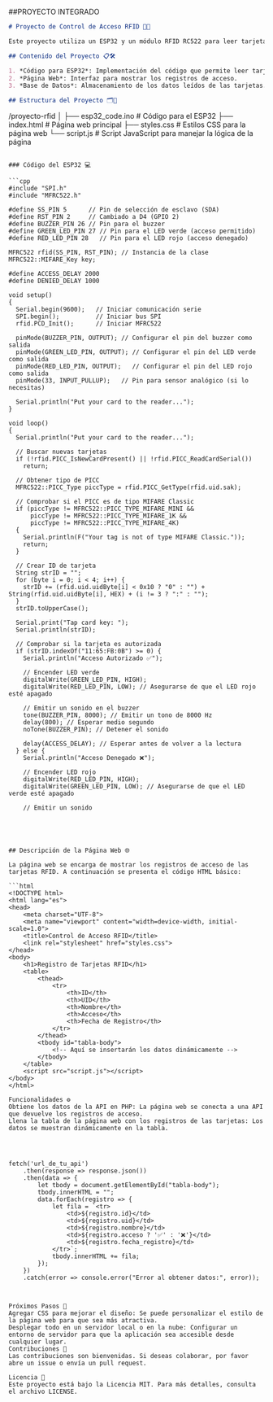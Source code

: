##PROYECTO INTEGRADO

```markdown
# Proyecto de Control de Acceso RFID 🔑✨

Este proyecto utiliza un ESP32 y un módulo RFID RC522 para leer tarjetas RFID y enviar los datos a una base de datos. Además, se incluye una página web para mostrar los accesos y gestionar los registros.

## Contenido del Proyecto 📋🛠️

1. *Código para ESP32*: Implementación del código que permite leer tarjetas RFID.
2. *Página Web*: Interfaz para mostrar los registros de acceso.
3. *Base de Datos*: Almacenamiento de los datos leídos de las tarjetas.

## Estructura del Proyecto 🗂️📂

```
/proyecto-rfid
│
├── esp32_code.ino          # Código para el ESP32
├── index.html              # Página web principal
├── styles.css              # Estilos CSS para la página web
└── script.js               # Script JavaScript para manejar la lógica de la página
```

### Código del ESP32 💻

```cpp
#include "SPI.h"
#include "MFRC522.h"

#define SS_PIN 5      // Pin de selección de esclavo (SDA)
#define RST_PIN 2     // Cambiado a D4 (GPIO 2)
#define BUZZER_PIN 26 // Pin para el buzzer
#define GREEN_LED_PIN 27 // Pin para el LED verde (acceso permitido)
#define RED_LED_PIN 28   // Pin para el LED rojo (acceso denegado)

MFRC522 rfid(SS_PIN, RST_PIN); // Instancia de la clase
MFRC522::MIFARE_Key key;

#define ACCESS_DELAY 2000
#define DENIED_DELAY 1000

void setup() 
{
  Serial.begin(9600);   // Iniciar comunicación serie
  SPI.begin();          // Iniciar bus SPI
  rfid.PCD_Init();      // Iniciar MFRC522 

  pinMode(BUZZER_PIN, OUTPUT); // Configurar el pin del buzzer como salida
  pinMode(GREEN_LED_PIN, OUTPUT); // Configurar el pin del LED verde como salida
  pinMode(RED_LED_PIN, OUTPUT);   // Configurar el pin del LED rojo como salida
  pinMode(33, INPUT_PULLUP);   // Pin para sensor analógico (si lo necesitas)
  
  Serial.println("Put your card to the reader...");
}

void loop() 
{
  Serial.println("Put your card to the reader...");
  
  // Buscar nuevas tarjetas
  if (!rfid.PICC_IsNewCardPresent() || !rfid.PICC_ReadCardSerial())
    return;

  // Obtener tipo de PICC
  MFRC522::PICC_Type piccType = rfid.PICC_GetType(rfid.uid.sak);
  
  // Comprobar si el PICC es de tipo MIFARE Classic
  if (piccType != MFRC522::PICC_TYPE_MIFARE_MINI &&
      piccType != MFRC522::PICC_TYPE_MIFARE_1K &&
      piccType != MFRC522::PICC_TYPE_MIFARE_4K) 
  {
    Serial.println(F("Your tag is not of type MIFARE Classic."));
    return;
  }

  // Crear ID de tarjeta
  String strID = "";
  for (byte i = 0; i < 4; i++) {
    strID += (rfid.uid.uidByte[i] < 0x10 ? "0" : "") + String(rfid.uid.uidByte[i], HEX) + (i != 3 ? ":" : "");
  }
  strID.toUpperCase();
  
  Serial.print("Tap card key: ");
  Serial.println(strID);

  // Comprobar si la tarjeta es autorizada
  if (strID.indexOf("11:65:FB:0B") >= 0) {
    Serial.println("Acceso Autorizado ✅");
    
    // Encender LED verde
    digitalWrite(GREEN_LED_PIN, HIGH);
    digitalWrite(RED_LED_PIN, LOW); // Asegurarse de que el LED rojo esté apagado

    // Emitir un sonido en el buzzer
    tone(BUZZER_PIN, 8000); // Emitir un tono de 8000 Hz
    delay(800); // Esperar medio segundo
    noTone(BUZZER_PIN); // Detener el sonido

    delay(ACCESS_DELAY); // Esperar antes de volver a la lectura
  } else {
    Serial.println("Acceso Denegado ❌");
    
    // Encender LED rojo
    digitalWrite(RED_LED_PIN, HIGH);
    digitalWrite(GREEN_LED_PIN, LOW); // Asegurarse de que el LED verde esté apagado

    // Emitir un sonido





## Descripción de la Página Web 🌐

La página web se encarga de mostrar los registros de acceso de las tarjetas RFID. A continuación se presenta el código HTML básico:

```html
<!DOCTYPE html>
<html lang="es">
<head>
    <meta charset="UTF-8">
    <meta name="viewport" content="width=device-width, initial-scale=1.0">
    <title>Control de Acceso RFID</title>
    <link rel="stylesheet" href="styles.css">
</head>
<body>
    <h1>Registro de Tarjetas RFID</h1>
    <table>
        <thead>
            <tr>
                <th>ID</th>
                <th>UID</th>
                <th>Nombre</th>
                <th>Acceso</th>
                <th>Fecha de Registro</th>
            </tr>
        </thead>
        <tbody id="tabla-body">
            <!-- Aquí se insertarán los datos dinámicamente -->
        </tbody>
    </table>
    <script src="script.js"></script>
</body>
</html>

Funcionalidades ⚙️
Obtiene los datos de la API en PHP: La página web se conecta a una API que devuelve los registros de acceso.
Llena la tabla de la página web con los registros de las tarjetas: Los datos se muestran dinámicamente en la tabla.




fetch('url_de_tu_api')
    .then(response => response.json())
    .then(data => {
        let tbody = document.getElementById("tabla-body");
        tbody.innerHTML = "";
        data.forEach(registro => {
            let fila = `<tr>
                <td>${registro.id}</td>
                <td>${registro.uid}</td>
                <td>${registro.nombre}</td>
                <td>${registro.acceso ? '✅' : '❌'}</td>
                <td>${registro.fecha_registro}</td>
            </tr>`;
            tbody.innerHTML += fila;
        });
    })
    .catch(error => console.error("Error al obtener datos:", error));



Próximos Pasos 🚀
Agregar CSS para mejorar el diseño: Se puede personalizar el estilo de la página web para que sea más atractiva.
Desplegar todo en un servidor local o en la nube: Configurar un entorno de servidor para que la aplicación sea accesible desde cualquier lugar.
Contribuciones 🤝
Las contribuciones son bienvenidas. Si deseas colaborar, por favor abre un issue o envía un pull request.

Licencia 📄
Este proyecto está bajo la Licencia MIT. Para más detalles, consulta el archivo LICENSE.
